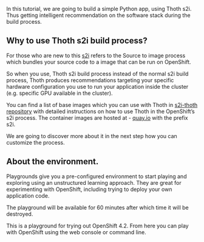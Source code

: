 In this tutorial, we are going to build a simple Python app, using Thoth s2i.
Thus getting intelligent recommendation on the software stack during the build process.

## Why to use Thoth s2i build process?

For those who are new to this [s2i](https://docs.openshift.com/container-platform/3.11/using_images/s2i_images/python.html) refers to the Source to image process which
bundles your source code to a image that can be run on OpenShift. 

So when you use, Thoth s2i build process instead of the normal s2i build process, 
Thoth produces recommendations targeting your specific hardware configuration you 
use to run your application inside the cluster (e.g. specific GPU available in 
the cluster).

You can find a list of base images which you can use with Thoth in [s2i-thoth repository](https://github.com/thoth-station/s2i-thoth) 
with detailed instructions on how to use Thoth in the OpenShift’s s2i process. 
The container images are hosted at - 
[quay.io](quay.io/organization/thoth-station) with the 
prefix s2i.

We are going to discover more about it in the next step how you can customize the process.


## About the environment. 
Playgrounds give you a pre-configured environment to start playing and
exploring using an unstructured learning approach. They are great for
experimenting with OpenShift, including trying to deploy your own
application code.

The playground will be available for 60 minutes after which time it will
be destroyed.

This is a playground for trying out OpenShift 4.2. From here you can play
with OpenShift using the web console or command line.